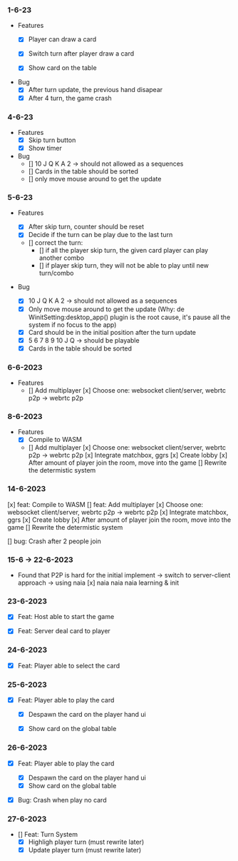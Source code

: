 ### 1-6-23
- Features
    + [x] Player can draw a card
    + [x] Switch turn after player draw a card
    + [x] Show card on the table


- Bug
    + [x] After turn update, the previous hand disapear
    + [x] After 4 turn, the game crash

### 4-6-23

- Features
    + [x] Skip turn button
    + [x] Show timer

- Bug
    + [] 10 J Q K A 2 -> should not allowed as a sequences
    + [] Cards in the table should be sorted
    + [] only move mouse around to get the update

### 5-6-23

- Features
    + [x] After skip turn, counter should be reset
    + [x] Decide if the turn can be play due to the last turn
    + [] correct the turn:
        + [] if all the player skip turn, the given card player can play another combo
        + [] if player skip turn, they will not be able to play until new turn/combo

- Bug
    + [x] 10 J Q K A 2 -> should not allowed as a sequences
    + [x] Only move mouse around to get the update (Why: de WinitSetting:desktop_app() plugin is the root cause, it's pause all the system if no focus to the app)
    + [x] Card should be in the initial position after the turn update
    + [x] 5 6 7 8 9 10 J Q -> should be playable
    + [x] Cards in the table should be sorted

### 6-6-2023

- Features
    + [] Add multiplayer
        [x] Choose one: websocket client/server, webrtc p2p -> webrtc p2p


### 8-6-2023

- Features
    + [x] Compile to WASM
    + [] Add multiplayer
        [x] Choose one: websocket client/server, webrtc p2p -> webrtc p2p
        [x] Integrate matchbox, ggrs
        [x] Create lobby
        [x] After amount of player join the room, move into the game
        [] Rewrite the determistic system
### 14-6-2023

[x] feat: Compile to WASM
[] feat: Add multiplayer
  [x] Choose one: websocket client/server, webrtc p2p -> webrtc p2p
  [x] Integrate matchbox, ggrs
  [x] Create lobby
  [x] After amount of player join the room, move into the game
  [] Rewrite the determistic system

[] bug: Crash after 2 people join


### 15-6 -> 22-6-2023

- Found that P2P is hard for the initial implement -> switch to server-client approach -> using naia
    [x] naia naia naia learning & init


### 23-6-2023

- [x] Feat: Host able to start the game
- [x] Feat: Server deal card to player


### 24-6-2023

- [x] Feat: Player able to select the card


### 25-6-2023

- [x] Feat: Player able to play the card
    + [x] Despawn the card on the player hand ui
    + [x] Show card on the global table


### 26-6-2023

- [x] Feat: Player able to play the card
    + [x] Despawn the card on the player hand ui
    + [x] Show card on the global table

- [x] Bug: Crash when play no card


### 27-6-2023
- [] Feat: Turn System
    + [x] Highligh player turn (must rewrite later)
    + [x] Update player turn (must rewrite later)
